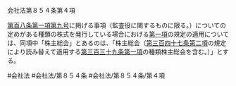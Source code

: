 会社法第８５４条第４項

[第百八条第一項第九号](会社法＿＿＿＿第１０８条第１項第９号)に掲げる事項（監査役に関するものに限る。）についての定めがある種類の株式を発行している場合における[第一項](会社法＿＿＿＿第８５４条第１項)の規定の適用については、同項中「株主総会」とあるのは、「株主総会（[第三百四十七条第二項](会社法＿＿＿＿第３４７条第２項)の規定により読み替えて適用する[第三百三十九条第一項](会社法＿＿＿＿第３３９条第１項)の種類株主総会を含む。）」とする。

#会社法
#会社法/第８５４条
#会社法/第８５４条/第４項
